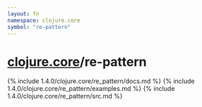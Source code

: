 ```yaml
---
layout: fn
namespace: clojure.core
symbol: "re-pattern"
---
```


# [clojure.core](../)/re-pattern

{% include 1.4.0/clojure.core/re_pattern/docs.md %}
{% include 1.4.0/clojure.core/re_pattern/examples.md %}
{% include 1.4.0/clojure.core/re_pattern/src.md %}

